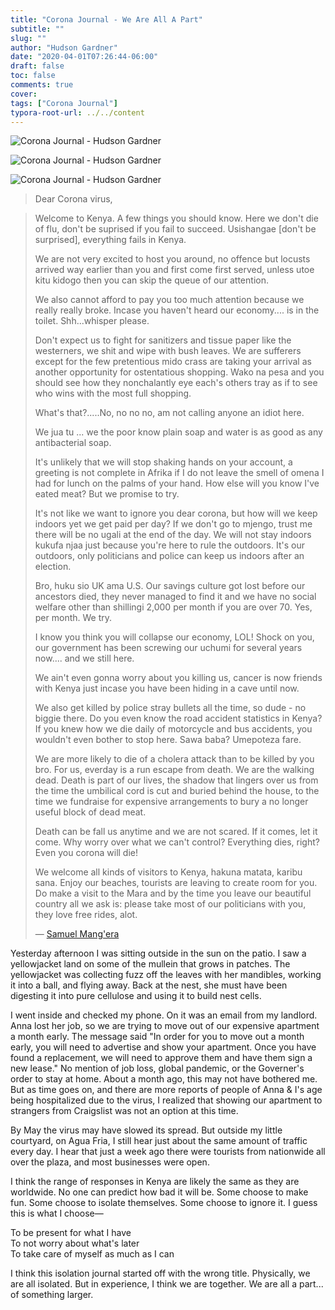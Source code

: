 ```yaml
---
title: "Corona Journal - We Are All A Part"
subtitle: ""
slug: ""
author: "Hudson Gardner"
date: "2020-04-01T07:26:44-06:00"
draft: false
toc: false
comments: true
cover:
tags: ["Corona Journal"]
typora-root-url: ../../content
---
```


![Corona Journal - Hudson Gardner](/img/CJ-1APR20-1.jpg)

![Corona Journal - Hudson Gardner](/img/CJ-1APR20-2.jpg)

![Corona Journal - Hudson Gardner](/img/CJ-1APR20-3.jpg)

> Dear Corona virus,

> Welcome to Kenya. A few things you should know. Here we don't die of flu, don't be suprised if you fail to succeed. Usishangae [don't be surprised], everything fails in Kenya.
>
> We are not very excited to host you around, no offence but locusts arrived way earlier than you and first come first served, unless utoe kitu kidogo then you can skip the queue of our attention.
>
> We also cannot afford to pay you too much attention because we really really broke. Incase you haven't heard our economy.... is in the toilet. Shh...whisper please.
>
> Don't expect us to fight for sanitizers and tissue paper like the westerners, we shit and wipe with bush leaves. We are sufferers except for the few pretentious mido crass are taking your arrival as another opportunity for ostentatious shopping. Wako na pesa and you should see how they nonchalantly eye each's others tray as if to see who wins with the most full shopping.
>
> What's that?.....No, no no no, am not calling anyone an idiot here.
>
> We jua tu ... we the poor know plain soap and water is as good as any antibacterial soap.
>
> It's unlikely that we will stop shaking hands on your account, a greeting is not complete in Afrika if I do not leave the smell of omena I had for lunch on the palms of your hand. How else will you know I've eated meat? But we promise to try.
>
> It's not like we want to ignore you dear corona, but how will we keep indoors yet we get paid per day? If we don't go to mjengo, trust me there will be no ugali at the end of the day. We will not stay indoors kukufa njaa just because you're here to rule the outdoors. It's our outdoors, only politicians and police can keep us indoors after an election.
>
> Bro, huku sio UK ama U.S. Our savings culture got lost before our ancestors died, they never managed to find it and we have no social welfare other than shillingi 2,000 per month if you are over 70. Yes, per month. We try.
>
> I know you think you will collapse our economy, LOL! Shock on you, our government has been screwing our uchumi for several years now.... and we still here.
>
> We ain't even gonna worry about you killing us, cancer is now friends with Kenya just incase you have been hiding in a cave until now.
>
> We also get killed by police stray bullets all the time, so dude - no biggie there. Do you even know the road accident statistics in Kenya? If you knew how we die daily of motorcycle and bus accidents, you wouldn't even bother to stop here. Sawa baba? Umepoteza fare.
>
> We are more likely to die of a cholera attack than to be killed by you bro. For us, everday is a run escape from death. We are the walking dead. Death is part of our lives, the shadow that lingers over us from the time the umbilical cord is cut and buried behind the house, to the time we fundraise for expensive arrangements to bury a no longer useful block of dead meat.
>
> Death can be fall us anytime and we are not scared. If it comes, let it come. Why worry over what we can't control? Everything dies, right? Even you corona will die!
>
> We welcome all kinds of visitors to Kenya, hakuna matata, karibu sana. Enjoy our beaches, tourists are leaving to create room for you. Do make a visit to the Mara and by the time you leave our beautiful country all we ask is: please take most of our politicians with you, they love free rides, alot.
>
> — [Samuel Mang'era](https://www.facebook.com/permalink.php?story_fbid=2621148771543767&id=100009460091433)

Yesterday afternoon I was sitting outside in the sun on the patio. I saw a yellowjacket land on some of the mullein that grows in patches. The yellowjacket was collecting fuzz off the leaves with her mandibles, working it into a ball, and flying away. Back at the nest, she must have been digesting it into pure cellulose and using it to build nest cells.

I went inside and checked my phone. On it was an email from my landlord. Anna lost her job, so we are trying to move out of our expensive apartment a month early. The message said "In order for you to move out a month early, you will need to advertise and show your apartment. Once you have found a replacement, we will need to approve them and have them sign a new lease." No mention of job loss, global pandemic, or the Governer's order to stay at home. About a month ago, this may not have bothered me. But as time goes on, and there are more reports of people of Anna & I's age being hospitalized due to the virus, I realized that showing our apartment to strangers from Craigslist was not an option at this time.

By May the virus may have slowed its spread. But outside my little courtyard, on Agua Fria, I still hear just about the same amount of traffic every day. I hear that just a week ago there were tourists from nationwide all over the plaza, and most businesses were open.

I think the range of responses in Kenya are likely the same as they are worldwide. No one can predict how bad it will be. Some choose to make fun. Some choose to isolate themselves. Some choose to ignore it. I guess this is what I choose—

To be present for what I have  
To not worry about what's later  
To take care of myself as much as I can   

I think this isolation journal started off with the wrong title. Physically, we are all isolated. But in experience, I think we are together. We are all a part... of something larger.